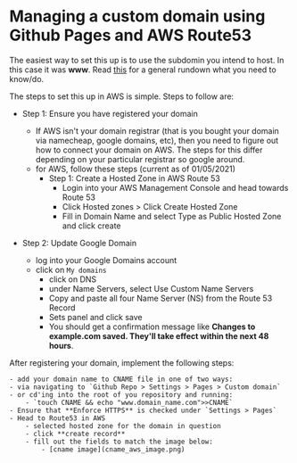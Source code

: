 # Managing a custom domain using Github Pages and AWS Route53

The easiest way to set this up is to use the subdomin you intend to host. In this case it was **www**. Read [this](https://docs.github.com/en/pages/configuring-a-custom-domain-for-your-github-pages-site/managing-a-custom-domain-for-your-github-pages-site#configuring-a-subdomain) for a general rundown what you need to know/do.  

The steps to set this up in AWS is simple. Steps to follow are: 

- Step 1: Ensure you have registered your domain 
	- If AWS isn't your domain registrar (that is you bought your 
	domain via namecheap, google domains, etc), then you need to 
	figure out how to connect your domain on AWS. The steps for this 
	differ depending on your particular registrar so google around. 
	- for AWS, follow these steps (current as of 01/05/2021)
		- Step 1: Create a Hosted Zone in AWS Route 53 
			- Login into your AWS Management Console and head towards 
				Route 53 
			- Click Hosted zones > Click Create Hosted Zone 
			- Fill in Domain Name and select Type as Public Hosted 
				Zone and click create
	
- Step 2: Update Google Domain 
	- log into your Google Domains account
	- click on `My domains`
		- click on DNS 
		- under Name Servers, select Use Custom Name Servers 
		- Copy and paste all four Name Server (NS) from the Route 53 Record 
		- Sets panel and click save 
		- You should get a confirmation message like **Changes to 
			example.com saved. They'll take effect within the next 48 
			hours**. 

After registering your domain, implement the following steps:
	
	- add your domain name to CNAME file in one of two ways: 
	- via navigating to `Github Repo > Settings > Pages > Custom domain`
	- or cd'ing into the root of you repository and running:
		- `touch CNAME && echo "www.domain_name.com">>CNAME` 
	- Ensure that **Enforce HTTPS** is checked under `Settings > Pages`
	- Head to Route53 in AWS
		- selected hosted zone for the domain in question
		- click **create record**
		- fill out the fields to match the image below: 
			- [cname image](cname_aws_image.png)

